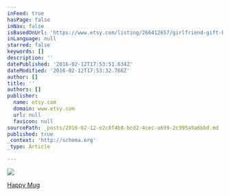```yaml
---
inFeed: true
hasPage: false
inNav: false
isBasedOnUrl: 'https://www.etsy.com/listing/266412657/girlfriend-gift-boyfriend-gift-coffee?ref=finds_l'
inLanguage: null
starred: false
keywords: []
description: ''
datePublished: '2016-02-12T17:53:51.634Z'
dateModified: '2016-02-12T17:53:32.766Z'
author: []
title: ''
authors: []
publisher:
  name: etsy.com
  domain: www.etsy.com
  url: null
  favicon: null
sourcePath: _posts/2016-02-12-e2c8f4b8-bcd2-4cec-a699-2c995a9a6bbd.md
published: true
_context: 'http://schema.org'
_type: Article

---
```

![](https://img0.etsystatic.com/123/0/5755013/il_570xN.914685964_qmxc.jpg)

[Happy Mug][0]

[0]: https://www.etsy.com/listing/266412657/girlfriend-gift-boyfriend-gift-coffee?ref=finds_l